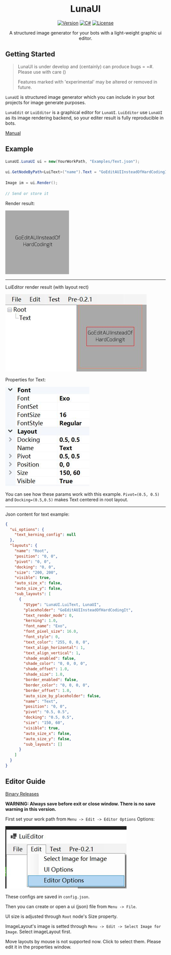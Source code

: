 <div align="center">

# LunaUI

[![Version](https://img.shields.io/badge/PreRelease-0.2.1-blue)](#)
[![C#](https://img.shields.io/badge/.NET-6.0-blue)](#)
[![License](https://img.shields.io/static/v1?label=LICENSE&message=GNU%20GPLv3&color=lightrey)](./blob/main/LICENSE)

A structured image generator for your bots with a light-weight graphic ui editor.

</div>

## Getting Started

> LunaUI is under develop and (centainly) can produce bugs = =#. Please use with care () 
> 
> Features marked with 'experimental' may be altered or removed in future.

`LunaUI` is structured image generator which you can include in your bot projects for image generate purposes. 

`LunaEdit` or `LuiEditor` is a graphical editor for `LunaUI`.
`LuiEditor` use `LunaUI` as its image rendering backend, so your editer result is fully reproducible in bots.

[Manual](/docs/README.md)

## Example

```c#
LunaUI.LunaUI ui = new(YourWorkPath, "Examples/Text.json");

ui.GetNodeByPath<LuiText>("name").Text = "GoEditAUIInsteadOfHardCodingIt";

Image im = ui.Render();

// Send or store it
```

Render result:

![](.blob/example_text_result.jpg)

----

LuiEditor render result (with layout rect)

![](.blob/example_test_ui.jpg)

Properties for Text:

![](.blob/example_text_params.jpg)

You can see how these params work with this example.
`Pivot=(0.5, 0.5)` and `Docking=(0.5,0.5)` makes Text centered in root layout.

---

Json content for text example:

```json
{
  "ui_options": {
    "text_kerning_config": null
  },
  "layouts": {
    "name": "Root",
    "position": "0, 0",
    "pivot": "0, 0",
    "docking": "0, 0",
    "size": "200, 200",
    "visible": true,
    "auto_size_x": false,
    "auto_size_y": false,
    "sub_layouts": [
      {
        "$type": "LunaUI.LuiText, LunaUI",
        "placeholder": "GoEditAUIInsteadOfHardCodingIt",
        "text_render_mode": 0,
        "kerning": 1.0,
        "font_name": "Exo",
        "font_pixel_size": 16.0,
        "font_style": 0,
        "text_color": "255, 0, 0, 0",
        "text_align_horizontal": 1,
        "text_align_vertical": 1,
        "shade_enabled": false,
        "shade_color": "0, 0, 0, 0",
        "shade_offset": 1.0,
        "shade_size": 1.0,
        "border_enabled": false,
        "border_color": "0, 0, 0, 0",
        "border_offset": 1.0,
        "auto_size_by_placeholder": false,
        "name": "Text",
        "position": "0, 0",
        "pivot": "0.5, 0.5",
        "docking": "0.5, 0.5",
        "size": "150, 60",
        "visible": true,
        "auto_size_x": false,
        "auto_size_y": false,
        "sub_layouts": []
      }
    ]
  }
}
```

## Editor Guide

[Binary Releases](https://github.com/InariAimu/LunaUI/releases)

**WARNING: Always save before exit or close window. There is no save warning in this version.**

First set your work path from `Menu -> Edit -> Editor Options` Options:

![](.blob/menu_editor_cfg.jpg)

These configs are saved in `config.json`.

Then you can create or open a ui (json) file from `Menu -> File`.

UI size is adjusted through `Root` node's Size property.

ImageLayout's image is setted through `Menu -> Edit -> Select Image for Image`. Select imageLayout first.

Move layouts by mouse is not supported now. Click to select them. Please edit it in the properties window.

